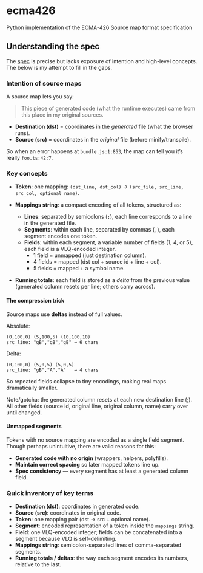 # ecma426

Python implementation of the ECMA-426 Source map format specification

## Understanding the spec

The [spec](https://ecma-international.org/publications-and-standards/standards/ecma-426/) is precise but lacks exposure
of intention and high-level concepts. The below is my attempt to fill in the gaps.

### Intention of source maps

A source map lets you say:

> This piece of generated code (what the runtime executes) came from this place in my original sources.

* **Destination (dst)** = coordinates in the *generated* file (what the browser runs).
* **Source (src)** = coordinates in the *original* file (before minify/transpile).

So when an error happens at `bundle.js:1:853`, the map can tell you it’s really `foo.ts:42:7`.

### Key concepts

* **Token**: one mapping: `(dst_line, dst_col)` → `(src_file, src_line, src_col, optional name)`.

* **Mappings string**: a compact encoding of all tokens, structured as:

  * **Lines**: separated by semicolons (`;`), each line corresponds to a line in the generated file.
  * **Segments**: within each line, separated by commas (`,`), each segment encodes one token.
  * **Fields**: within each segment, a variable number of fields (1, 4, or 5), each field is a VLQ-encoded integer.
      * 1 field = unmapped (just destination column).
      * 4 fields = mapped (dst col + source id + line + col).
      * 5 fields = mapped + a symbol name.

* **Running totals**: each field is stored as a *delta* from the previous value (generated column resets per line; others carry across).

#### The compression trick

Source maps use **deltas** instead of full values.

Absolute:

```
(0,100,0) (5,100,5) (10,100,10)
src_line: "gB","gB","gB" → 6 chars
```

Delta:

```
(0,100,0) (5,0,5) (5,0,5)
src_line: "gB","A","A"   → 4 chars
```

So repeated fields collapse to tiny encodings, making real maps dramatically smaller.

Note/gotcha: the generated column resets at each new destination line (;). All other fields (source id, original line, original column, name) carry over until changed.

#### Unmapped segments

Tokens with no source mapping are encoded as a single field segment. Though perhaps unintuitive, there are valid reasons for this:

* **Generated code with no origin** (wrappers, helpers, polyfills).
* **Maintain correct spacing** so later mapped tokens line up.
* **Spec consistency** — every segment has at least a generated column field.

### Quick inventory of key terms

* **Destination (dst)**: coordinates in generated code.
* **Source (src)**: coordinates in original code.
* **Token**: one mapping pair (dst → src + optional name).
* **Segment**: encoded representation of a token inside the `mappings` string.
* **Field**: one VLQ-encoded integer; fields can be concatenated into a segment because VLQ is self-delimiting.
* **Mappings string**: semicolon-separated lines of comma-separated segments.
* **Running totals / deltas**: the way each segment encodes its numbers, relative to the last.
